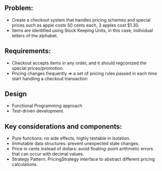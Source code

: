 ## Problem:

- Create a checkout system that handles pricing schemes and special prices such as apple costs 50 cents each, 3 apples cost $1.30.
- Items are identified using Stock Keeping Units, in this case, individual letters of the alphabet.

## Requirements:

- Checkout accepts items in any order, and it should regconized the special prices/promotion.
- Pricing changes frequently => a set of pricing rules passed in each time start handling a checkout transaction

## Design

- Functional Programming approach
- Test-driven development.

## Key considerations and components:

- Pure functions: no side effects, highly testable in isolation.
- Immutable data structures: prevent unexpected state changes.
- Price in cents instead of dollars: avoid floating-point arithmetic errors that can occur with decimal values.
- Strategy Pattern: PricingStrategy interface to abstract different pricing calculations.
